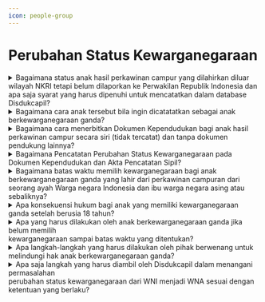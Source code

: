 ```yaml
---
icon: people-group
---
```


# Perubahan Status Kewarganegaraan

<details>

<summary>Bagaimana status anak hasil perkawinan campur yang dilahirkan diluar wilayah NKRI tetapi belum dilaporkan ke Perwakilan Republik Indonesia dan apa saja syarat yang harus dipenuhi untuk mencatatkan dalam database Disdukcapil?</summary>

Berdasarkan Pasal 97 ayat (3) dan ayat (4), diatur bahwa apabila kelahiran anak tersebut belum dilaporkan kepada Perwakilan Republik Indonesia, maka Disdukcapil dapat menerbitkan surat keterangan pelaporan, dengan persyaratan berupa bukti pencatatan\
Peristiwa Penting yang diterjemahkan oleh penerjemah tersumpah bila menggunakan bahasa asing atau surat pernyataan tanggung jawab mutlak. \
\
**Sumber rujukan:**

* Pasal 97 ayat (3) dan ayat (4) Peraturan Menteri Dalam Negeri Nomor 108 Tahun 2019 tentang Peraturan Pelaksanaan Peraturan Presiden Nomor 96 Tahun 2018 Tentang Persyaratan dan Tata Cara Pendaftaran Penduduk dan Pencatatan Sipil. ([link](https://peraturan.go.id/id/permendagri-no-108-tahun-2019))
* Surat Dirjen Dukcapil No. 400.8.2.12/2902/Dukcapil tanggal 17 Februari 2023 kpd Kadis Dukcapil Trenggalek

{% hint style="success" %}
Dibuat:  23 Juni 2025 10:00 WIB | Perubahan terakhir: 23 Juni 2025 10:00 WIB
{% endhint %}

</details>



<details>

<summary>Bagaimana cara anak tersebut bila ingin dicatatatkan sebagai anak berkewarganegaraan ganda?</summary>

Untuk dicatatkan sebagai Anak Berkewarganegaraan Ganda sesuai Pasal 55 ayat (2)\
Perpres Nomor 96 Tahun 2018 harus memiliki sertifikat bukti pendaftaran anak berkewarganegaraan ganda dari kantor imigrasi atau Perwakilan Republik Indonesia dan&#x20;dibuatkan catatan pinggir pada akta kelahiran berstatus WNI dan WNA oleh Disdukcapil Kabupaten/Kota atau Perwakilan Republik Indonesia.\
\
**Sumber rujukan:**

* Pasal 55 ayat (2) Peraturan Presiden Nomor 96 Tahun 2018 tentang Persyaratan dan Tata Cara Pendaftaran Penduduk dan Pencatatan Sipil. ([link](https://peraturan.go.id/id/perpres-no-96-tahun-2018))
* Surat Dirjen Dukcapil No. 400.8.2.12/2902/Dukcapil tanggal 17 Februari 2023 kpd Kadis Dukcapil Trenggalek.

{% hint style="success" %}
Dibuat:  23 Juni 2025 10:00 WIB | Perubahan terakhir: 23 Juni 2025 10:00 WIB
{% endhint %}

</details>



<details>

<summary>Bagaimana cara menerbitkan Dokumen Kependudukan bagi anak hasil perkawinan campur secara siri (tidak tercatat) dan tanpa dokumen pendukung lainnya?</summary>

Berdasarkan Pasal 4 huruf h Undang-Undang Nomor 12 Tahun 2006 diatur bahwa, Warga Negara Indonesia salah satunya adalah anak yang lahir diluar perkawinan yang sah dari seorang ibu warga negara asing yang diakui oleh seorang ayah WNI sebagai anaknya dan pengakuan itu sebelum anak tersebut berumur 18 (delapan belas) tahun atau belum kawin.\
Sehubungan dengan hal tersebut, perlu dilakukan pengakuan anak oleh ayah kandungnya melalui Pengadilan, sehingga atas dasar pengakuan anak tersebut, dapat dicatatkan dalam dokumen kependudukan sebagai anak berkewarganegaraan ganda (WNI) dan setelah berusia 18 (delapan belas) tahun atau sudah kawin anak tersebut harus menyatakan memilih salah satu kewarganegaraannya, sesuai dengan Pasal 6 Undang-Undang Nomor 12 Tahun 2006.\
\
**Sumber rujukan:**

* Pasal 4 huruf h dan Pasal 6 Undang-Undang Nomor 12 Tahun 2006 Tentang Kewarganegaraan Republik Indonesia. ([link](https://peraturan.go.id/id/uu-no-12-tahun-2006))
* Surat Dirjen Dukcapil No 400.8.2.11/3090/Dukcapil tanggal 21-02-2023 kpd Kadis Dukcapil Kab. Banyuwangi.

{% hint style="success" %}
Dibuat:  23 Juni 2025 10:00 WIB | Perubahan terakhir: 23 Juni 2025 10:00 WIB
{% endhint %}

</details>



<details>

<summary>Bagaimana Pencatatan Perubahan Status Kewarganegaraan pada Dokumen Kependudukan dan Akta Pencatatan Sipil?</summary>

Berdasarkan ketentuan Pasal 54 ayat (1), (2), (3) dan (4) Undang-Undang Nomor 23 Tahun 2006 tentang Administrasi Kependudukan, intinya diatur bahwa setiap Perubahan status kewarganegaraan dari WNI menjadi WNA yang telah mendapat persetujuan dari negara\
setempat wajib dilaporkan oleh penduduk yang bersangkutan kepada Perwakilan Republik Indonesia untuk dibuatkan Surat Keterangan Pelepasan Kewarganegaraan dan surat tersebut oleh Perwakilan Republik Indonesia diteruskan kepada menteri yang berwenang menurut peraturan perundang-undangan untuk diterbitkan SK Pelepasan Kewarganegaraannya\
dan disampaikan kepada Instansi Pelaksana yang menerbitkan Akta Pencatatan Sipil yang bersangkutan. \
\
Dalam aplikasi SIAK, perubahan Status Kewarganegaraan syarat utama yang harus diisi adalah Nomor SK Pelepasan Kewarganegaraan yang dikeluarkan oleh menteri yang berwenang menurut peraturan perundang-undangan dalam hal ini menteri Hukum dan HAM.\
Sehingga dalam setiap perubahan status kewarganegaraan WNI menjadi WNA harus memiliki SK Pelepasan kewarganegaraan untuk merubah status kewarganegaraan seseorang dalam aplikasi SIAK dan dibuatkan catatan pinggir pada kutipan akta dan register akta pencatatan sipil.\
\
**Sumber rujukan:**

* Pasal 54 ayat (1), (2), (3) dan (4) Undang-Undang Nomor 23 Tahun 2006 tentang Administrasi Kependudukan. ([link](https://peraturan.go.id/id/uu-no-23-tahun-2006))
* Surat Dirjen Dukcapil No 400.8.2.2.4/16770/Dukcapil tanggal 22 November 2023 kpd Kadis Dukcapil Kota Medan.

{% hint style="success" %}
Dibuat:  23 Juni 2025 10:00 WIB | Perubahan terakhir: 23 Juni 2025 10:00 WIB
{% endhint %}

</details>



<details>

<summary>Bagaimana batas waktu memilih kewarganegaraan bagi anak berkewarganegaraan ganda yang lahir dari perkawinan campuran dari seorang ayah Warga negara Indonesia dan ibu warga negara asing atau sebaliknya?</summary>

Dasar hukum yang mengatur mengenai anak berkewarganegaraan ganda di Indonesia adalah\
Undang-Undang Nomor 12 Tahun 2006 tentang Kewarganegaraan Republik Indonesia, khususnya Pasal 4 huruf c, d, h, dan l, Pasal 5, dan Pasal 6. Selain itu, terdapat ketentuan dalam Peraturan Pemerintah Nomor 21 Tahun 2022 tentang Perubahan Atas Peraturan\
Pemerintah Nomor 2 Tahun 2007 mengenai Tata Cara Memperoleh, Kehilangan, Pembatalan, dan Memperoleh Kembali Kewarganegaraan Republik Indonesia, yang intinya:\
a. Anak yang lahir dari perkawinan Anak yang lahir dari perkawinan yang sah dari seorang ayah Warga negara Indonesia dan ibu warga negara asing atau sebaliknya, anak yang lahir diluar perkawinan yang sah dari seorang ibu warga negara asing yang diakui oleh seorang ayah Warga Negara Indonesia sebagai anaknya dan pengakuan itu dilakukan sebelum anak\
tersebut 18 (delapan belas) tahun atau belum kawin serta anak yang dilahirkan di luar wilayah negara Republik Indonesia dari seorang ayah dan ibu Warga Negara Indonesia yang karena ketentuan dari negara tempat anak tersebut dilahirkan memberikan kewarganegaraan kepada anak yang bersangkutan, adalah Warga Negara Indonesia;\
b. Anak Warga Negara Indonesia yang lahir di luar perkawinan yang sah, belum berusia 18 (delapan belas) tahun dan belum kawin diakui secara sah oleh ayahnya yang berkewarganegaraan asing tetap diakui sebagai Warga Negara Indonesia;\
c. Anak Warga Negara Indonesia yang belum berusia 5 (lima) tahun diangkat secara sah sebagai anak oleh warga negara asing berdasarkan penetapan pengadilan tetap diakui sebagai Warga Negara Indonesia. \
\
**Sumber rujukan:**

* Undang-Undang Nomor 12 Tahun 2006 tentang Kewarganegaraan Republik Indonesia
* Peraturan Pemerintah Nomor 21 Tahun 2022 tentang Perubahan Atas Peraturan Pemerintah Nomor 2 Tahun 2007 mengenai Tata Cara Memperoleh, Kehilangan,  &#x20;Pembatalan, dan Memperoleh Kembali Kewarganegaraan Republik Indonesia
* Surat Dirjen Dukcapil No. 400.8.2.13/4858/Dukcapil tgl 24 April 2024 kepada Kepala Dinas/Unit Kerja yang Membidangi Kependudukan dan Pencatatan Sipil Provinsi dan Kepala Disdukcapil Kabupaten/Kota Seluruh Indonesia tentang Batas Waktu Memilih  \
  Kewarganegaraan Bagi Anak Berkewarganegaraan Ganda.

{% hint style="success" %}
Dibuat:  23 Juni 2025 10:00 WIB | Perubahan terakhir: 23 Juni 2025 10:00 WIB
{% endhint %}

</details>



<details>

<summary>Apa konsekuensi hukum bagi anak yang memiliki kewarganegaraan ganda setelah berusia 18 tahun?</summary>

Anak yang memiliki kewarganegaraan ganda harus menyatakan memilih salah satu kewarganegaraan setelah berusia 18 tahun atau setelah menikah. Pernyataan untuk memilih kewarganwgraaan dibuat secara tertulis dan disampaikan kepada pejabat yang menangani kewarganegaraan di Kementerian Hukum dan HAM dalam waktu paling lambat 3 tahun setelah anak berusia 18 tahun (usia 21 tahun) atau setelah menikah. Apabila anak tersebut tidak memilih sampai batas waktu yang ditentukan, maka status kewarganegaraannya sebagai warga negara Indonesia akan hilang. \
\
**Sumber rujukan:**

* Undang-Undang Nomor 12 Tahun 2006 tentang Kewarganegaraan Republik Indonesia
* Surat Dirjen Dukcapil No. 400.8.2.13/4858/Dukcapil tgl 24 April 2024 kepada Kepala Dinas/Unit Kerja yang Membidangi Kependudukan dan Pencatatan Sipil Provinsi dan Kepala Disdukcapil Kabupaten/Kota Seluruh Indonesia tentang Batas Waktu Memilih  \
  Kewarganegaraan Bagi Anak Berkewarganegaraan Ganda.

{% hint style="success" %}
Dibuat:  23 Juni 2025 10:00 WIB | Perubahan terakhir: 23 Juni 2025 10:00 WIB
{% endhint %}

</details>



<details>

<summary>Apa yang harus dilakukan oleh anak berkewarganegaraan ganda jika belum memilih<br>kewarganegaraan sampai batas waktu yang ditentukan?</summary>

Merujuk ketentuan Pasal 3A dan Pasal 67A Peraturan Pemerintah Nomor 21 Tahun 2022 tentang Perubahan Atas Peraturan Pemerintah Nomor 2 Tahun 2007 tentang Tata Cara Memperoleh, Kehilangan, Pembatalan, dan Memperoleh Kembali Kewarganegaraan Republik Indonesia, yang intinya diatur bahwa bagi anak berkewarganegaraan ganda belum memilih kewarganegaraan sampai batas waktu yang ditentukan sebagaimana dimaksud pada angka 2 dan 3 tersebut di atas, yang belum mendaftar atau sudah mendaftar tetapi belum memilih\
kewarganegaraan, dapat mengajukan permohonan pewarganegaraan kepada Presiden melalui Menteri Hukum dan HAM. \
\
**Sumber rujukan:**

* Peraturan Pemerintah Nomor 21 Tahun 2022 tentang Perubahan Atas Peraturan Pemerintah Nomor 2 Tahun 2007 mengenai Tata Cara Memperoleh, Kehilangan, Pembatalan, dan Memperoleh Kembali Kewarganegaraan Republik Indonesia
* Surat Dirjen Dukcapil No. 400.8.2.13/4858/Dukcapil tgl 24 April 2024 kepada Kepala Dinas/Unit Kerja yang Membidangi Kependudukan dan Pencatatan Sipil Provinsi dan Kepala Disdukcapil Kabupaten/Kota Seluruh Indonesia tentang Batas Waktu Memilih  \
  Kewarganegaraan Bagi Anak Berkewarganegaraan Ganda.

{% hint style="success" %}
Dibuat:  23 Juni 2025 10:00 WIB | Perubahan terakhir: 23 Juni 2025 10:00 WIB
{% endhint %}

</details>



<details>

<summary>Apa langkah-langkah yang harus dilakukan oleh pihak berwenang untuk melindungi hak anak berkewarganegaraan ganda?</summary>

Pihak berwenang harus melakukan langkah-langkah berikut:\
a. Melakukan pendataan terhadap anak berkewarganegaraan ganda di wilayahnya.\
b. Melakukan sosialisasi dan advokasi kepada penduduk, terutama kepada anak berkewarganegaraan ganda, mengenai ketentuan untuk memilih kewarganegaraan setelah berusia 18 tahun atau menikah.\
c. Melakukan koordinasi dengan Kantor Wilayah Kementerian Hukum dan HAM setempat terhadap penduduk/anak berkewarganegaraan ganda tersebut. \
\
**Sumber rujukan:**\
Surat Dirjen Dukcapil No. 400.8.2.13/4858/Dukcapil tgl 24 April 2024 kepada Kepala Dinas/Unit Kerja yang Membidangi Kependudukan dan Pencatatan Sipil Provinsi dan Kepala Disdukcapil Kabupaten/Kota Seluruh Indonesia tentang Batas Waktu Memilih Kewarganegaraan Bagi Anak Berkewarganegaraan Ganda.

{% hint style="success" %}
Dibuat:  23 Juni 2025 10:00 WIB | Perubahan terakhir: 23 Juni 2025 10:00 WIB
{% endhint %}

</details>



<details>

<summary>Apa saja langkah yang harus diambil oleh Disdukcapil dalam menangani permasalahan<br>perubahan status kewarganegaraan dari WNI menjadi WNA sesuai dengan ketentuan yang berlaku?</summary>

Berdasarkan Pasal 57 Peraturan Presiden 96 Tahun 2018 dan Pasal 84 Peraturan Menteri Dalam Negeri Nomor 108 Tahun 2019, pastikan bahwa pemohon telah memenuhi persyaratan yang ditentukan.\
Persyaratan tersebut meliputi:\
a. Petikan Keputusan Menteri yang menyelenggarakan urusan pemerintahan di bidang hukum tentang Peraturan Presiden perubahan status kewarganegaraan atau surat keterangan pelepasan kewarganegaraan Indonesia dari Perwakilan Republik Indonesia.\
b. Kutipan akta pencatatan sipil.\
c. Dokumen Perjalanan Republik Indonesia.\
\
Agar berkoordinasi dengan Kanwil Kementerian Hukum dan HAM setempat, untuk memastikan apakah perubahan status kewarganegaraan yang bersangkutan telah mempunyai persyaratan sebagaimana dimaksud di atas. Apabila yang bersangkutan telah mempunyai persyaratan tersebut, maka Dinas Dukcapil Kota Medan dapat merubah statusnya menjadi bukan penduduk dan WNA serta membuatkan catatan pinggir pada register dan kutipan akta pencatatan sipil yang dimiliki. Tetapi apabila yang bersangkutan belum mempunyai persyaratan dimaksud, maka diminta kepada Saudara agar segera mengusulkan penonaktifan NIK nya kepada Ditjen Kependudukan dan Pencatatan Sipil. \
\
**Sumber rujukan:**

* Peraturan Presiden Nomor 96 Tahun 2018;
* Peraturan Menteri Dalam Negeri Nomor 108 Tahun 2019;
* Surat Dirjen Dukcapil No. 400.8.2.4/3728/Dukcapil tgl 21 Maret 2024 kepada Kepala Disdukcapil Kota Medan tentang Petunjuk Pencatatan Perubahan Status Kewarganegaraan.

{% hint style="success" %}
Dibuat:  23 Juni 2025 10:00 WIB | Perubahan terakhir: 23 Juni 2025 10:00 WIB
{% endhint %}

</details>
